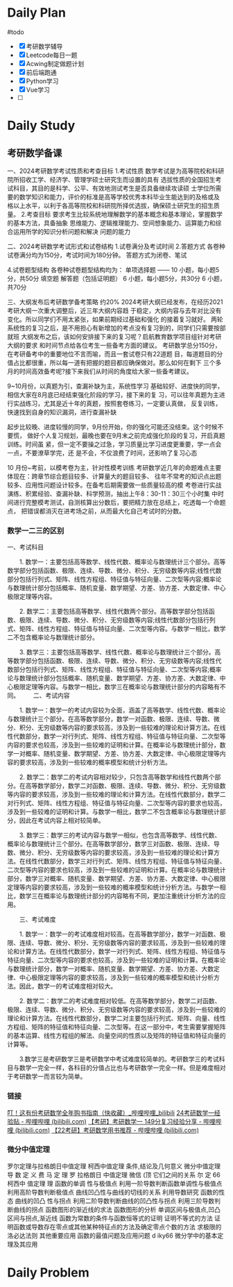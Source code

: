 # Daily Plan
#todo
- [x] 考研数学辅导
- [x] Leetcode每日一题
- [x] Acwing制定做题计划
- [x] 前后端跑通
- [x] Python学习
- [x] Vue学习
- [ ] 
# Daily Study
## 考研数学备课
一、2024考研数学考试性质和考查目标 1.考试性质 数学考试是为高等院校和科研院所招收工学、经济学、管理学硕士研究生而设置的具有 选拔性质的全国招生考试科目，其目的是科学、公平、有效地测试考生是否具备继续攻读硕 士学位所需要的数学知识和能力，评价的标准是高等学校优秀本科毕业生能达到的及格或及 格以上水平，以利于各高等院校和科研院所择优选拔，确保硕士研究生的招生质量。 2.考查目标 要求考生比较系统地理解数学的基本概念和基本理论，掌握数学的基本方法，具备抽象 思维能力、逻辑推理能力、空间想象能力、运算能力和综合运用所学的知识分析问题和解决 问题的能力

二、2024考研数学考试形式和试卷结构 1.试卷满分及考试时间 2.答题方式 各卷种试卷满分均为150分，考试时间为180分钟。 答题方式为闭卷、笔试

4.试卷题型结构 各卷种试卷题型结构均为： 单项选择题 —— 10 小题，每小题5分，共50分 填空题 解答题（包括证明题） 6 小题，每小题5分，共30分 6 小题，共70分


三、大纲发布后考研数学备考策略 约20% 2024考研大纲已经发布，在经历2021考研大纲一次重大调整后，近三年大纲内容趋 于稳定，大纲内容与去年对比没有变化。所以同学们不用太紧张，如果前期经过基础和强化 的接着复习就好。 两轮系统性的复习之后，是不用担心有新增加的考点没有复习到的，同学们只需要按部就班 大纲发布之后，该如何安排接下来的复习呢？启航教育数学项目组针对考研大纲的要求 和时间节点给各位考生一些备考方面的建议。 考研数学总分150分，在考研备考中的重要地位不言而喻，而且一套试卷只有22道题 目，每道题目的分值占比都很重，所以每一道有把握的题目都应确保做对。那么如何在剩下 三个多月的时间高效备考呢?接下来我们从时间的角度给大家一些备考建议。

9~10月份，以真题为引，查漏补缺为主，系统性学习 基础较好、进度快的同学，相信大家在8月底已经结束强化阶段的学习，接下来的复 习，可以往年真题为主进行实战练习，尤其是近十年的真题，按照套卷练习，一定要认真做， 反复训练，快速找到自身的知识漏洞，进行查漏补缺

起步比较晚、进度较慢的同学，9月份开始，你的强化可能还没结束。这个时候不要慌， 做好个人复习规划，最晚也要在9月末之前完成强化阶段的复习，开启真题训练。时间虽 紧，但一定不要操之过急，学习质量比学习进度更重要，学一点会一点，不要潦草学完，还 是不会，不仅浪费了时间，还影响了复习心态

10 月份~考前，以模考卷为主，针对性模考训练 考研数学近几年的命题难点主要体现在：跨章节综合题目较多、计算量大的题目较多、 往年不常考的知识点出题较多、应用性问题设计较多。在备考后期需要做一些质量较高的模 考卷进行实战演练、积累经验、查漏补缺、科学预测，抽出上午8：30-11：30三个小时集 中时间进行完整模考测试，自测核算出分数后，要把精力放在总结上，吃透每一个命题点， 把错误都消灭在进考场之前，从而最大化自己考试时的分数。


### 数学一二三的区别
一、考试科目

　　1. 数学一：主要包括高等数学、线性代数、概率论与数理统计三个部分。高等数学部分包括函数、极限、连续、导数、微分、积分、无穷级数等内容;线性代数部分包括行列式、矩阵、线性方程组、特征值与特征向量、二次型等内容;概率论与数理统计部分包括概率、随机变量、数学期望、方差、协方差、大数定律、中心极限定理等内容。

　　2. 数学二：主要包括高等数学、线性代数两个部分。高等数学部分包括函数、极限、连续、导数、微分、积分、无穷级数等内容;线性代数部分包括行列式、矩阵、线性方程组、特征值与特征向量、二次型等内容。与数学一相比，数学二不包含概率论与数理统计部分。

　　3. 数学三：主要包括高等数学、线性代数、概率论与数理统计三个部分。高等数学部分包括函数、极限、连续、导数、微分、积分、无穷级数等内容;线性代数部分包括行列式、矩阵、线性方程组、特征值与特征向量、二次型等内容;概率论与数理统计部分包括概率、随机变量、数学期望、方差、协方差、大数定律、中心极限定理等内容。与数学一相比，数学三在概率论与数理统计部分的内容略有不同。
　　二、考试内容

　　1. 数学一：数学一的考试内容较为全面，涵盖了高等数学、线性代数、概率论与数理统计三个部分。在高等数学部分，数学一对函数、极限、连续、导数、微分、积分、无穷级数等内容的要求较高，涉及到一些较难的理论和计算方法。在线性代数部分，数学一对行列式、矩阵、线性方程组、特征值与特征向量、二次型等内容的要求也较高，涉及到一些较难的证明和计算。在概率论与数理统计部分，数学一对概率、随机变量、数学期望、方差、协方差、大数定律、中心极限定理等内容的要求较高，涉及到一些较难的概率模型和统计分析方法。

　　2. 数学二：数学二的考试内容相对较少，只包含高等数学和线性代数两个部分。在高等数学部分，数学二对函数、极限、连续、导数、微分、积分、无穷级数等内容的要求较高，涉及到一些较难的理论和计算方法。在线性代数部分，数学二对行列式、矩阵、线性方程组、特征值与特征向量、二次型等内容的要求也较高，涉及到一些较难的证明和计算。与数学一相比，数学二不包含概率论与数理统计部分，因此在考试内容上相对较简单。

　　3. 数学三：数学三的考试内容与数学一相似，也包含高等数学、线性代数、概率论与数理统计三个部分。在高等数学部分，数学三对函数、极限、连续、导数、微分、积分、无穷级数等内容的要求较高，涉及到一些较难的理论和计算方法。在线性代数部分，数学三对行列式、矩阵、线性方程组、特征值与特征向量、二次型等内容的要求也较高，涉及到一些较难的证明和计算。在概率论与数理统计部分，数学三对概率、随机变量、数学期望、方差、协方差、大数定律、中心极限定理等内容的要求较高，涉及到一些较难的概率模型和统计分析方法。与数学一相比，数学三在概率论与数理统计部分的内容略有不同，更加注重统计分析方法的应用。

　　三、考试难度

　　1. 数学一：数学一的考试难度相对较高。在高等数学部分，数学一对函数、极限、连续、导数、微分、积分、无穷级数等内容的要求较高，涉及到一些较难的理论和计算方法。在线性代数部分，数学一对行列式、矩阵、线性方程组、特征值与特征向量、二次型等内容的要求也较高，涉及到一些较难的证明和计算。在概率论与数理统计部分，数学一对概率、随机变量、数学期望、方差、协方差、大数定律、中心极限定理等内容的要求较高，涉及到一些较难的概率模型和统计分析方法。因此，数学一的考试难度相对较大。

　　2. 数学二：数学二的考试难度相对较低。在高等数学部分，数学二对函数、极限、连续、导数、微分、积分、无穷级数等内容的要求较高，涉及到一些较难的理论和计算方法。在线性代数部分，数学二对主要包括行列式、矩阵、向量、线性方程组、矩阵的特征值和特征向量、二次型等。在这一部分中，考生需要掌握矩阵的基本运算、线性方程组的解法、向量空间的性质以及矩阵的特征值和特征向量的计算等。

　　3.数学三是考研数学三是考研数学中考试难度较简单的。考研数学三的考试科目与数学一完全一样，各科目的分值占比也与考研数学一完全一样。但是难度相对于考研数学一而言较为简单。

### 链接
[叮！这有份考研数学全年购书指南（快收藏）_哔哩哔哩_bilibili](https://www.bilibili.com/video/BV1Tq4y1i7A7/?spm_id_from=333.788&vd_source=5936425897ad7c34ad3a5f151fadcf82)
[24考研数学一经验贴 - 哔哩哔哩 (bilibili.com)](https://www.bilibili.com/read/cv32797341/)
[【考研】考研数学一 149分复习经验分享 - 哔哩哔哩 (bilibili.com)](https://www.bilibili.com/read/cv5518254/)
[【22考研】考研数学用书推荐 - 哔哩哔哩 (bilibili.com)](https://www.bilibili.com/read/cv9368237/)


### 微分中值定理

罗尔定理与拉格朗日中值定理
柯西中值定理
条件,结论及几何意义
微分中值定理
导
数
定
义
费
马
定
理
罗
拉格朗日
中值定理
微信
(顶
它们之间的关系
尔
定
66
柯西中
值定理
理
函数的单调
性与极值点
利用一阶导数判断函数单调性与极值点
利用高阶导数判断极值点
曲线凹凸性与曲线的切线的关系
利用导数研究
函数的性态
曲线的凹凸
性与拐点
利用二阶导数判断曲线的凹凸性与拐点
利用三阶导数判断曲线的拐点
函数图形的渐近线的求法
函数图形的分析
单调区间与极值点,凹凸区间与拐点,渐近线
函数为常数的条件与函数恒等式的证明
证明不等式的方法
证明函数或导数存在零点或其他某种特征点的方法及确定零点个数的方法
求极限的洛必达法则
其他重要应用
函数的最值问题及应用问题
d iky66
微分学中的基本定理及其应用

# Daily Problem